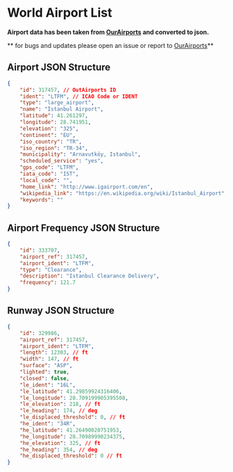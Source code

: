 # World Airport List


**Airport data has been taken from [OurAirports](https://ourairports.com/) and converted to json.**

** for bugs and updates please open an issue or report to [OurAirports](https://ourairports.com/)**


## Airport JSON Structure

```json
{
    "id": 317457, // OutAirports ID
    "ident": "LTFM", // ICAO Code or IDENT
    "type": "large_airport",
    "name": "İstanbul Airport",
    "latitude": 41.261297,
    "longitude": 28.741951,
    "elevation": "325",
    "continent": "EU",
    "iso_country": "TR",
    "iso_region": "TR-34",
    "municipality": "Arnavutköy, Istanbul",
    "scheduled_service": "yes",
    "gps_code": "LTFM",
    "iata_code": "IST",
    "local_code": "",
    "home_link": "http://www.igairport.com/en",
    "wikipedia_link": "https://en.wikipedia.org/wiki/Istanbul_Airport",
    "keywords": ""
}
```

## Airport Frequency JSON Structure

```json
{
    "id": 333707,
    "airport_ref": 317457,
    "airport_ident": "LTFM",
    "type": "Clearance",
    "description": "Istanbul Clearance Delivery",
    "frequency": 121.7
}
```

## Runway JSON Structure

```json
{
    "id": 329986,
    "airport_ref": 317457,
    "airport_ident": "LTFM",
    "length": 12303, // ft
    "width": 147, // ft
    "surface": "ASP",
    "lighted": true,
    "closed": false,
    "le_ident": "16L",
    "le_latitude": 41.29859924316406,
    "le_longitude": 28.709199905395508,
    "le_elevation": 218, // ft
    "le_heading": 174, // deg
    "le_displaced_threshold": 0, // ft
    "he_ident": "34R",
    "he_latitude": 41.26490020751953,
    "he_longitude": 28.70989990234375,
    "he_elevation": 325, // ft
    "he_heading": 354, // deg
    "he_displaced_threshold": 0 // ft
}
```
